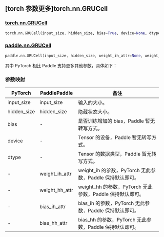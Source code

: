## [torch 参数更多]torch.nn.GRUCell

### [torch.nn.GRUCell](https://pytorch.org/docs/1.13/generated/torch.nn.GRUCell.html#torch.nn.GRUCell)

```python
torch.nn.GRUCell(input_size, hidden_size, bias=True, device=None, dtype=None)
```

### [paddle.nn.GRUCell](https://www.paddlepaddle.org.cn/documentation/docs/zh/api/paddle/nn/GRUCell_cn.html)

```python
paddle.nn.GRUCell(input_size, hidden_size, weight_ih_attr=None, weight_hh_attr=None, bias_ih_attr=None, bias_hh_attr=None, name=None)
```

其中 PyTorch 相比 Paddle 支持更多其他参数，具体如下：

### 参数映射

| PyTorch     | PaddlePaddle   | 备注                                                      |
| ----------- | -------------- | --------------------------------------------------------- |
| input_size  | input_size     | 输入的大小。                                              |
| hidden_size | hidden_size    | 隐藏状态大小。                                            |
| bias        | -              | 是否训练增加的 bias，Paddle 暂无转写方式。                |
| device      | -              | Tensor 的设备，Paddle 暂无转写方式。                      |
| dtype       | -              | Tensor 的数据类型，Paddle 暂无转写方式。                  |
| -           | weight_ih_attr | weight_ih 的参数，PyTorch 无此参数，Paddle 保持默认即可。 |
| -           | weight_hh_attr | weight_hh 的参数，PyTorch 无此参数，Paddle 保持默认即可。 |
| -           | bias_ih_attr   | bias_ih 的参数，PyTorch 无此参数，Paddle 保持默认即可。   |
| -           | bias_hh_attr   | bias_hh 的参数，PyTorch 无此参数，Paddle 保持默认即可。   |
